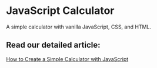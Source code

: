 # JavaScript Calculator

A simple calculator with vanilla JavaScript, CSS, and HTML.

## Read our detailed article:

[How to Create a Simple Calculator with JavaScript](https://orangeable.com/javascript/calculator)
